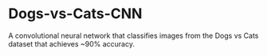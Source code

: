 # Dogs-vs-Cats-CNN
A convolutional neural network that classifies images from the Dogs vs Cats dataset that achieves ~90% accuracy.
